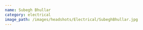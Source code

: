 ```yaml
---
name: Subegh Bhullar
category: electrical
image_path: /images/headshots/Electrical/SubeghBhullar.jpg
---
```

